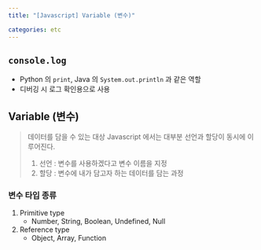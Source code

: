 ```yaml
---
title: "[Javascript] Variable (변수)"

categories: etc
---
```


## `console.log`
- Python 의 `print`, Java 의 `System.out.println` 과 같은 역할
- 디버깅 시 로그 확인용으로 사용

## Variable (변수)
> 데이터를 담을 수 있는 대상
Javascript 에서는 대부분 선언과 할당이 동시에 이루어진다.
> 1. 선언 : 변수를 사용하겠다고 변수 이름을 지정
> 2. 할당 : 변수에 내가 담고자 하는 데이터를 담는 과정

### 변수 타입 종류
1. Primitive type
    - Number, String, Boolean, Undefined, Null
2. Reference type
    - Object, Array, Function

